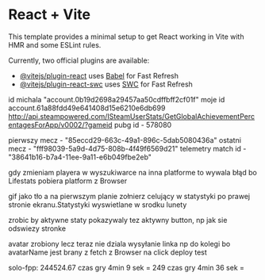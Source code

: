 # React + Vite

This template provides a minimal setup to get React working in Vite with HMR and some ESLint rules.

Currently, two official plugins are available:

- [@vitejs/plugin-react](https://github.com/vitejs/vite-plugin-react/blob/main/packages/plugin-react/README.md) uses [Babel](https://babeljs.io/) for Fast Refresh
- [@vitejs/plugin-react-swc](https://github.com/vitejs/vite-plugin-react-swc) uses [SWC](https://swc.rs/) for Fast Refresh

id michala "account.0b19d2698a29457aa50cdffbff2cf01f"
moje id account.61a88fdd49e641408d15e6210e6db699
 http://api.steampowered.com/ISteamUserStats/GetGlobalAchievementPercentagesForApp/v0002/?gameid
pubg id  - 578080

pierwszy mecz - "85eccd29-663c-49a1-896c-5dab5080436a"
ostatni mecz - "fff98039-5a9d-4d75-808b-4f49f6569d21"
telemetry match id - "38641b16-b7a4-11ee-9a11-e6b049fbe2eb"

<!-- przełaczanie sezonow w rankingu czasem nie zmienia statystyk. Przelaczajac sezon 6 i nizszy sa problemy. Chyna wtedy nie bylo rankingu wiec musze usunac te sezony z tablicy -->

gdy zmieniam playera w wyszukiwarce na inna platforme to wywala błąd bo Lifestats pobiera platform z Browser

gif jako tło a na pierwszym planie zołnierz celujący w statystyki po prawej stronie ekranu.Statystyki wyswietlane w srodku lunety

zrobic by aktywne staty pokazywaly tez aktywny button, np jak sie odswiezy stronke

avatar zrobiony lecz teraz nie dziala wysyłanie linka np do kolegi bo avatarName jest brany z fetch z Browser na click
deploy test

solo-fpp: 244524.67
czas gry 4min 9 sek = 249
czas gry 4min 36 sek = 
